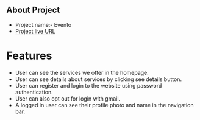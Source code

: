 ## About Project

- Project name:- Evento
- [Project live URL](https://event-management-389.surge.sh/)

# Features

- User can see the services we offer in the homepage.
- User can see details about services by clicking see details button.
- User can register and login to the website using password authentication.
- User can also opt out for login with gmail.
- A logged in user can see their profile photo and name in the navigation bar.
